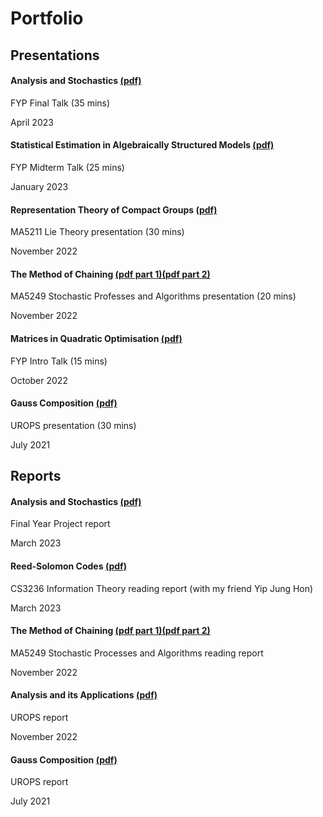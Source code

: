 # Portfolio

## Presentations

#### Analysis and Stochastics [(pdf)](/FYPFinal.pdf)

FYP Final Talk (35 mins)

April 2023

#### Statistical Estimation in Algebraically Structured Models [(pdf)](/FYPMidterm.pdf)

FYP Midterm Talk (25 mins)

January 2023

#### Representation Theory of Compact Groups [(pdf)](/LieTheory.pdf)

MA5211 Lie Theory presentation (30 mins)

November 2022

#### The Method of Chaining [(pdf part 1)](/MA5249PresentationPart1.pdf)[(pdf part 2)](/MA5249PresentationPart2.pdf) 

MA5249 Stochastic Professes and Algorithms presentation (20 mins)

November 2022

#### Matrices in Quadratic Optimisation [(pdf)](/FYPIntro.pdf)

FYP Intro Talk (15 mins)

October 2022

#### Gauss Composition [(pdf)](/UROPS1Presentation.pdf) 

UROPS presentation (30 mins)

July 2021

## Reports
#### Analysis and Stochastics [(pdf)](/FYPReport.pdf)

Final Year Project report

March 2023

#### Reed-Solomon Codes [(pdf)](/Reed-Solomon.pdf)

CS3236 Information Theory reading report (with my friend Yip Jung Hon)

March 2023

#### The Method of Chaining [(pdf part 1)](/MA5249Part1.pdf)[(pdf part 2)](/MA5249Part2.pdf) 

MA5249 Stochastic Processes and Algorithms reading report

November 2022

#### Analysis and its Applications [(pdf)](/UROPS2.pdf) 

UROPS report

November 2022

#### Gauss Composition [(pdf)](/UROPS1.pdf) 

UROPS report

July 2021
